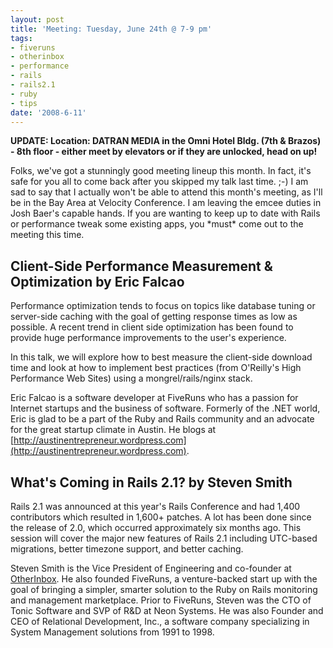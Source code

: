 ```yaml
---
layout: post
title: 'Meeting: Tuesday, June 24th @ 7-9 pm'
tags:
- fiveruns
- otherinbox
- performance
- rails
- rails2.1
- ruby
- tips
date: '2008-6-11'
---
```

 **UPDATE: Location: DATRAN MEDIA in the Omni Hotel Bldg. (7th & Brazos) - 8th floor - either meet by elevators or if they are unlocked, head on up!**

Folks, we've got a stunningly good meeting lineup this month. In fact, it's safe for you all to come back after you skipped my talk last time. ;-) I am sad to say that I actually won't be able to attend this month's meeting, as I'll be in the Bay Area at Velocity Conference. I am leaving the emcee duties in Josh Baer's capable hands. If you are wanting to keep up to date with Rails or performance tweak some existing apps, you \*must\* come out to the meeting this time.

## Client-Side Performance Measurement & Optimization by Eric Falcao

Performance optimization tends to focus on topics like database tuning or server-side caching with the goal of getting response times as low as possible. A recent trend in client side optimization has been found to provide huge performance improvements to the user's experience.

In this talk, we will explore how to best measure the client-side download time and look at how to implement best practices (from O'Reilly's High Performance Web Sites) using a mongrel/rails/nginx stack.

Eric Falcao is a software developer at FiveRuns who has a passion for Internet startups and the business of software. Formerly of the .NET world, Eric is glad to be a part of the Ruby and Rails community and an advocate for the great startup climate in Austin. He blogs at [http://austinentrepreneur.wordpress.com](http://austinentrepreneur.wordpress.com).

## What's Coming in Rails 2.1? by Steven Smith

Rails 2.1 was announced at this year's Rails Conference and had 1,400 contributors which resulted in 1,600+ patches. A lot has been done since the release of 2.0, which occurred approximately six months ago. This session will cover the major new features of Rails 2.1 including UTC-based migrations, better timezone support, and better caching.

Steven Smith is the Vice President of Engineering and co-founder at [OtherInbox](http://otherinbox.com/). He also founded FiveRuns, a venture-backed start up with the goal of bringing a simpler, smarter solution to the Ruby on Rails monitoring and management marketplace. Prior to FiveRuns, Steven was the CTO of Tonic Software and SVP of R&D at Neon Systems. He was also Founder and CEO of Relational Development, Inc., a software company specializing in System Management solutions from 1991 to 1998.


